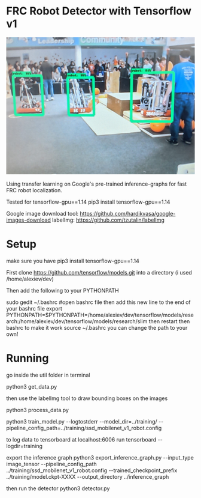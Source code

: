 # FRC Robot Detector with Tensorflow v1 

![example](https://github.com/Alex-Alexiev/robot_detector/blob/master/images/results/IMG_20191124_124626.jpg)

Using transfer learning on Google's pre-trained inference-graphs for fast FRC robot localization.

Tested for tensorflow-gpu==1.14
pip3 install tensorflow-gpu==1.14

Google image download tool: https://github.com/hardikvasa/google-images-download
labelImg: https://github.com/tzutalin/labelImg

# Setup
make sure you have pip3 install tensorflow-gpu==1.14

First clone https://github.com/tensorflow/models.git into a directory (i used /home/alexiev/dev)

Then add the following to your PYTHONPATH

sudo gedit ~/.bashrc #open bashrc file
then add this new line to the end of your bashrc  file
export
PYTHONPATH=$PYTHONPATH=/home/alexiev/dev/tensorflow/models/research:/home/alexiev/dev/tensorflow/models/research/slim
then restart then bashrc to make it work
source ~/.bashrc
you can change the path to your own!

# Running

go inside the util folder in terminal

python3 get_data.py

then use the labelImg tool to draw bounding boxes on the images

python3 process_data.py

python3 train_model.py --logtostderr --model_dir=../training/ --pipeline_config_path=../training/ssd_mobilenet_v1_robot.config

to log data to tensorboard at localhost:6006 run
tensorboard --logdir=training

export the inference graph
python3 export_inference_graph.py --input_type image_tensor --pipeline_config_path ../training/ssd_mobilenet_v1_robot.config --trained_checkpoint_prefix ../training/model.ckpt-XXXX --output_directory ../inference_graph

then run the detector
python3 detector.py




